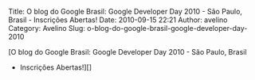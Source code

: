 Title: O blog do Google Brasil: Google Developer Day 2010 - São Paulo, Brasil - Inscrições Abertas!
Date: 2010-09-15 22:21
Author: avelino
Category: Avelino
Slug: o-blog-do-google-brasil-google-developer-day-2010

[O blog do Google Brasil: Google Developer Day 2010 - São Paulo, Brasil
- Inscrições Abertas!][]

  [O blog do Google Brasil: Google Developer Day 2010 - São Paulo,
  Brasil - Inscrições Abertas!]: http://googlebrasilblog.blogspot.com/2010/09/google-developer-day-2010-sao-paulo.html
